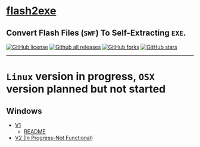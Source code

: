 # [flash2exe](https://CoffeeCoder1.github.io/flash2exe/)
## Convert Flash Files (`SWF`) To Self-Extracting `EXE`.

[![GitHub license](https://img.shields.io/github/license/CoffeeCoder1/flash2exe.svg)](/LICENSE) [![Github all releases](https://img.shields.io/github/downloads/CoffeeCoder1/flash2exe/total.svg)](/) [![GitHub forks](https://img.shields.io/github/forks/CoffeeCoder1/flash2exe.svg?label=Fork&maxAge=2592000)](https://GitHub.com/CoffeeCoder1/flash2exe/network/) [![GitHub stars](https://img.shields.io/github/stars/CoffeeCoder1/flash2exe.svg?label=Star&maxAge=2592000)](https://GitHub.com/CoffeeCoder1/flash2exe/stargazers/)

---

# `Linux` version in progress, `OSX` version planned but not started

## Windows

* [V1](/Windows/V1/)
  * [README](/Windows/V1/README.md)
* [V2 (In Progress-Not Functional)](/Windows/V2/)
